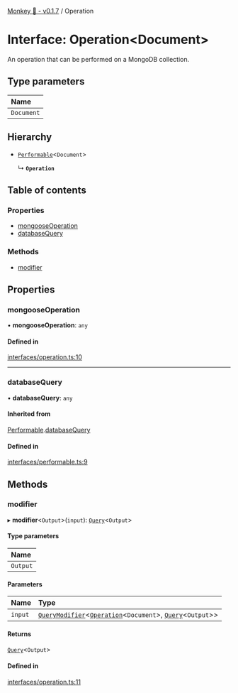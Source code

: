 [Monkey 🐒 - v0.1.7](../README.md) / Operation

# Interface: Operation<Document\>

An operation that can be performed on a MongoDB collection.

## Type parameters

| Name |
| :------ |
| `Document` |

## Hierarchy

- [`Performable`](Performable.md)<`Document`\>

  ↳ **`Operation`**

## Table of contents

### Properties

- [mongooseOperation](Operation.md#mongooseoperation)
- [databaseQuery](Operation.md#databasequery)

### Methods

- [modifier](Operation.md#modifier)

## Properties

### mongooseOperation

• **mongooseOperation**: `any`

#### Defined in

[interfaces/operation.ts:10](https://github.com/bpisano/monkey/blob/4b4580e/src/interfaces/operation.ts#L10)

___

### databaseQuery

• **databaseQuery**: `any`

#### Inherited from

[Performable](Performable.md).[databaseQuery](Performable.md#databasequery)

#### Defined in

[interfaces/performable.ts:9](https://github.com/bpisano/monkey/blob/4b4580e/src/interfaces/performable.ts#L9)

## Methods

### modifier

▸ **modifier**<`Output`\>(`input`): [`Query`](Query.md)<`Output`\>

#### Type parameters

| Name |
| :------ |
| `Output` |

#### Parameters

| Name | Type |
| :------ | :------ |
| `input` | [`QueryModifier`](QueryModifier.md)<[`Operation`](Operation.md)<`Document`\>, [`Query`](Query.md)<`Output`\>\> |

#### Returns

[`Query`](Query.md)<`Output`\>

#### Defined in

[interfaces/operation.ts:11](https://github.com/bpisano/monkey/blob/4b4580e/src/interfaces/operation.ts#L11)
